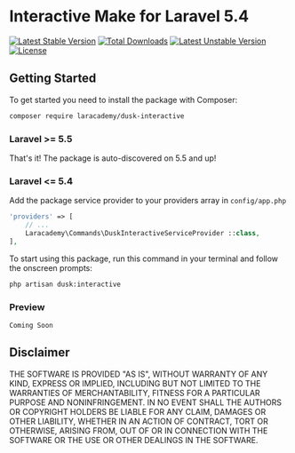 # Interactive Make for Laravel 5.4

[![Latest Stable Version](https://poser.pugx.org/laracademy/dusk-interactive/v/stable)](https://packagist.org/packages/laracademy/dusk-interactive)  [![Total Downloads](https://poser.pugx.org/laracademy/dusk-interactive/downloads)](https://packagist.org/packages/laracademy/dusk-interactive) [![Latest Unstable Version](https://poser.pugx.org/laracademy/dusk-interactive/v/unstable)](https://packagist.org/packages/laracademy/dusk-interactive) [![License](https://poser.pugx.org/laracademy/dusk-interactive/license)](https://packagist.org/packages/laracademy/dusk-interactive)

## Getting Started

To get started you need to install the package with Composer:

```bash
composer require laracademy/dusk-interactive
```

### Laravel >= 5.5

That's it! The package is auto-discovered on 5.5 and up!

### Laravel <= 5.4

Add the package service provider to your providers array in `config/app.php`

```php
'providers' => [
    // ...
    Laracademy\Commands\DuskInteractiveServiceProvider ::class,
],
```

To start using this package, run this command in your terminal and follow the onscreen prompts:

```bash
php artisan dusk:interactive
```

### Preview

`Coming Soon`



## Disclaimer

THE SOFTWARE IS PROVIDED "AS IS", WITHOUT WARRANTY OF ANY KIND, EXPRESS OR IMPLIED, INCLUDING BUT NOT LIMITED TO THE WARRANTIES OF MERCHANTABILITY, FITNESS FOR A PARTICULAR PURPOSE AND NONINFRINGEMENT. IN NO EVENT SHALL THE AUTHORS OR COPYRIGHT HOLDERS BE LIABLE FOR ANY CLAIM, DAMAGES OR OTHER LIABILITY, WHETHER IN AN ACTION OF CONTRACT, TORT OR OTHERWISE, ARISING FROM, OUT OF OR IN CONNECTION WITH THE SOFTWARE OR THE USE OR OTHER DEALINGS IN THE SOFTWARE.